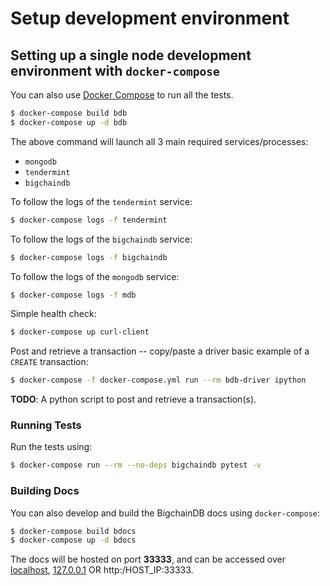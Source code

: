 # Setup development environment

## Setting up a single node development environment with ``docker-compose``

You can also use [Docker Compose](https://docs.docker.com/compose/) to run all the tests.

```bash
$ docker-compose build bdb
$ docker-compose up -d bdb
```

The above command will launch all 3 main required services/processes:

* ``mongodb``
* ``tendermint``
* ``bigchaindb``

To follow the logs of the ``tendermint`` service:

```bash
$ docker-compose logs -f tendermint
```

To follow the logs of the ``bigchaindb`` service:

```bash
$ docker-compose logs -f bigchaindb
```

To follow the logs of the ``mongodb`` service:

```bash
$ docker-compose logs -f mdb
```

Simple health check:

```bash
$ docker-compose up curl-client
```

Post and retrieve a transaction -- copy/paste a driver basic example of a
``CREATE`` transaction:

```bash
$ docker-compose -f docker-compose.yml run --rm bdb-driver ipython
```

**TODO**: A python script to post and retrieve a transaction(s).

### Running Tests

Run the tests using:

```bash
$ docker-compose run --rm --no-deps bigchaindb pytest -v
```

### Building Docs

You can also develop and build the BigchainDB docs using ``docker-compose``:

```bash
$ docker-compose build bdocs
$ docker-compose up -d bdocs
```

The docs will be hosted on port **33333**, and can be accessed over [localhost](http:/localhost:33333), [127.0.0.1](http:/127.0.0.1:33333)
OR http:/HOST_IP:33333.
